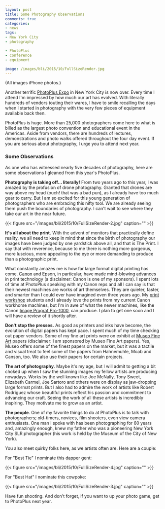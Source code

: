 ```yaml
---
layout: post
title: Some Photography Observations
comments: true
categories:
- news
tags:
- New York City
- photography

- PhotoPlus
- conference
- equipment

image: /images/bli/2015/10/FullSizeRender.jpg
---
```


(All images iPhone photos.)

Another terrific [PhotoPlus Expo](http://www.photoplusexpo.com/) in New York City is now over. Every time I attend I'm impressed by how much our art has evolved. With literally hundreds of vendors touting their wares, I have to smile recalling the days when I started in photography with the very few pieces of equipment available back then.

<!--more-->

PhotoPlus is huge. More than 25,000 photographers come here to what is billed as the largest photo convention and educational event in the Americas. Aside from vendors, there are hundreds of lectures, demonstrations and photo walks offered throughout the four day event. If you are serious about photography, I urge you to attend next year.

### Some Observations

As one who has witnessed nearly five decades of photography, here are some observations I gleaned from this year's PhotoPlus.

**Photography is taking off... literally!** From two years ago to this year, I was amazed by the profusion of drone photography. Granted that drones are way above my head (ouch! that was a bad pun), as I already have too much gear to carry. But I am so excited for this young generation of photographers who are embracing this nifty tool. We are already seeing them push the boundaries of photography. I can't wait to see where they take our art in the near future. 

{{< figure src="/images/bli/2015/10/FullSizeRender-2.jpg" caption="" >}}

**It's all about the print.** With the advent of monitors that practically define reality, we all need to keep in mind that since the birth of photography our images have been judged by one yardstick above all, and that is The Print. I say that with reverence, because to me there is nothing more gorgeous, more luscious, more appealing to the eye or more demanding to produce than a photographic print. 

What constantly amazes me is how far large format digital printing has come. [Canon](http://usa.canon.com/cusa/office/standard_display/fromlighttoink4?pageKeyCode=noLeftNavigation&gclid=Cj0KEQjw2KyxBRCi2rK11NCDw6UBEiQAO-tljTpjk0hq9MLP_lkAE88ffeZ2JOVEnIYLQlHpfWRDbboaAlMA8P8HAQ&cm_mmc=GA-_-imagePROGRAF-_-130916Brand%20Paid%20Search-_-canon%20giclee%20printer) and Epson, in particular, have made mind-blowing advances in print technology (a disclaimer: Canon is one of my sponsors). I spent lots of time at PhotoPlus speaking with my Canon reps and all I can say is that their newest machines are works of art themselves. They are quieter, faster, and smarter than I could ever have imagined even three years ago. My [print workshop](http://www.lesterpickerphoto.com/workshops/upcoming-workshops.html) students and I already love the prints from my current Canon workhorse machines, but I'm in awe of what the newer machines, like the Canon [Image Prograf Pro-1000](http://www.photoreview.com.au/reviews/printers/first-look-canon-imageprograf-pro-1000), can produce. I plan to get one soon and I will have a review of it shortly after. 

**Don't stop the presses.** As good as printers and inks have become, the evolution of digital papers has kept pace. I spent much of my time checking out paper vendors. Some of my fine art prints were on exhibit at [Museo Fine Art](http://www.museofineart.com) papers (disclaimer: I am sponsored by Museo Fine Art papers).  Yes, Museo offers some of the finest papers on the market, but it was a tactile and visual treat to feel some of the papers from Hahnemuhle, Moab and Canson, too. We also use their papers for certain projects. 

**The art of photography**. Maybe it's my age, but I will admit to getting a bit choked up when I saw the stunning images my fellow artists are producing nowadays. Works by the well known like Joe McNally, Tony Sweet, Elizabeth Carmel, Joe Sartoro and others were on display as jaw-dropping large format prints. But I also had to admire the work of artists like Robert Rodriguez whose beautiful prints reflect his passion and commitment to advancing our craft. Seeing the work of all these artists is incredibly inspiring. They motivate me to grow as an artist. 

**The people**. One of my favorite things to do at PhotoPlus is to talk with photographers; old-timers, novices, film shooters, even view camera enthusiasts. One man I spoke with has been photographing for 60 years and, amazingly enough, knew my father who was a pioneering New York City SLR photographer (his work is held by the Museum of the City of New York). 

You also meet quirky folks here, as we artists often are. Here are a couple:
 
For "Best Tie" I nominate this dapper gent:

{{< figure src="/images/bli/2015/10/FullSizeRender-4.jpg" caption="" >}}

For "Best Hat" I nominate this cowpoke:

{{< figure src="/images/bli/2015/10/FullSizeRender-3.jpg" caption="" >}}

Have fun shooting. And don't forget, if you want to up your photo game, get to PhotoPlus next year. 